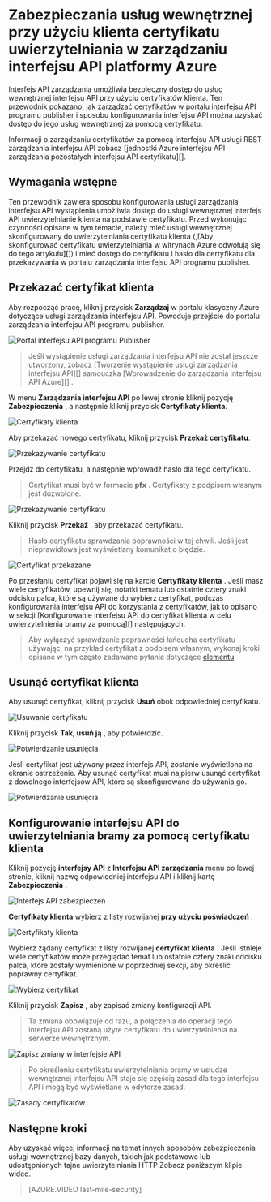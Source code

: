 <properties 
    pageTitle="Zabezpieczania usług wewnętrznej przy użyciu klienta certyfikatu uwierzytelniania w zarządzaniu interfejsu API platformy Azure" 
    description="Dowiedz się, jak zabezpieczanie usług wewnętrznej przy użyciu funkcji uwierzytelniania certyfikat klienta w zarządzaniu interfejsu API Azure." 
    services="api-management" 
    documentationCenter="" 
    authors="steved0x" 
    manager="erikre" 
    editor=""/>

<tags 
    ms.service="api-management" 
    ms.workload="mobile" 
    ms.tgt_pltfrm="na" 
    ms.devlang="na" 
    ms.topic="article" 
    ms.date="10/25/2016" 
    ms.author="sdanie"/>

# <a name="how-to-secure-back-end-services-using-client-certificate-authentication-in-azure-api-management"></a>Zabezpieczania usług wewnętrznej przy użyciu klienta certyfikatu uwierzytelniania w zarządzaniu interfejsu API platformy Azure

Interfejs API zarządzania umożliwia bezpieczny dostęp do usług wewnętrznej interfejsu API przy użyciu certyfikatów klienta. Ten przewodnik pokazano, jak zarządzać certyfikatów w portalu interfejsu API programu publisher i sposobu konfigurowania interfejsu API można uzyskać dostęp do jego usług wewnętrznej za pomocą certyfikatu.

Informacji o zarządzaniu certyfikatów za pomocą interfejsu API usługi REST zarządzania interfejsu API zobacz [jednostki Azure interfejsu API zarządzania pozostałych interfejsu API certyfikatu][].

## <a name="prerequisites"> </a>Wymagania wstępne

Ten przewodnik zawiera sposobu konfigurowania usługi zarządzania interfejsu API wystąpienia umożliwia dostęp do usługi wewnętrznej interfejs API uwierzytelnianie klienta na podstawie certyfikatu. Przed wykonując czynności opisane w tym temacie, należy mieć usługi wewnętrznej skonfigurowany do uwierzytelniania certyfikatu klienta (,[Aby skonfigurować certyfikatu uwierzytelniania w witrynach Azure odwołują się do tego artykułu][]) i mieć dostęp do certyfikatu i hasło dla certyfikatu dla przekazywania w portalu zarządzania interfejsu API programu publisher.

## <a name="step1"> </a>Przekazać certyfikat klienta

Aby rozpocząć pracę, kliknij przycisk **Zarządzaj** w portalu klasyczny Azure dotyczące usługi zarządzania interfejsu API. Powoduje przejście do portalu zarządzania interfejsu API programu publisher.

![Portal interfejsu API programu Publisher][api-management-management-console]

>Jeśli wystąpienie usługi zarządzania interfejsu API nie został jeszcze utworzony, zobacz [Tworzenie wystąpienie usługi zarządzania interfejsu API][] samouczka [Wprowadzenie do zarządzania interfejsu API Azure][] .

W menu **Zarządzania interfejsu API** po lewej stronie kliknij pozycję **Zabezpieczenia** , a następnie kliknij przycisk **Certyfikaty klienta**.

![Certyfikaty klienta][api-management-security-client-certificates]

Aby przekazać nowego certyfikatu, kliknij przycisk **Przekaż certyfikatu**.

![Przekazywanie certyfikatu][api-management-upload-certificate]

Przejdź do certyfikatu, a następnie wprowadź hasło dla tego certyfikatu.

>Certyfikat musi być w formacie **pfx** . Certyfikaty z podpisem własnym jest dozwolone.

![Przekazywanie certyfikatu][api-management-upload-certificate-form]

Kliknij przycisk **Przekaż** , aby przekazać certyfikatu.

>Hasło certyfikatu sprawdzania poprawności w tej chwili. Jeśli jest nieprawidłowa jest wyświetlany komunikat o błędzie.

![Certyfikat przekazane][api-management-certificate-uploaded]

Po przesłaniu certyfikat pojawi się na karcie **Certyfikaty klienta** . Jeśli masz wiele certyfikatów, upewnij się, notatki tematu lub ostatnie cztery znaki odcisku palca, które są używane do wybierz certyfikat, podczas konfigurowania interfejsu API do korzystania z certyfikatów, jak to opisano w sekcji [Konfigurowanie interfejsu API do certyfikat klienta w celu uwierzytelnienia bramy za pomocą][] następujących.

>Aby wyłączyć sprawdzanie poprawności łańcucha certyfikatu używając, na przykład certyfikat z podpisem własnym, wykonaj kroki opisane w tym często zadawane pytania dotyczące [elementu](api-management-faq.md#can-i-use-a-self-signed-ssl-certificate-for-a-back-end).

## <a name="step1a"> </a>Usunąć certyfikat klienta

Aby usunąć certyfikat, kliknij przycisk **Usuń** obok odpowiedniej certyfikatu.

![Usuwanie certyfikatu][api-management-certificate-delete]

Kliknij przycisk **Tak, usuń ją** , aby potwierdzić.

![Potwierdzanie usunięcia][api-management-confirm-delete]

Jeśli certyfikat jest używany przez interfejs API, zostanie wyświetlona na ekranie ostrzeżenie. Aby usunąć certyfikat musi najpierw usunąć certyfikat z dowolnego interfejsów API, które są skonfigurowane do używania go.

![Potwierdzanie usunięcia][api-management-confirm-delete-policy]

## <a name="step2"> </a>Konfigurowanie interfejsu API do uwierzytelniania bramy za pomocą certyfikatu klienta

Kliknij pozycję **interfejsy API** z **Interfejsu API zarządzania** menu po lewej stronie, kliknij nazwę odpowiedniej interfejsu API i kliknij kartę **Zabezpieczenia** .

![Interfejs API zabezpieczeń][api-management-api-security]

**Certyfikaty klienta** wybierz z listy rozwijanej **przy użyciu poświadczeń** .

![Certyfikaty klienta][api-management-mutual-certificates]

Wybierz żądany certyfikat z listy rozwijanej **certyfikat klienta** . Jeśli istnieje wiele certyfikatów może przeglądać temat lub ostatnie cztery znaki odcisku palca, które zostały wymienione w poprzedniej sekcji, aby określić poprawny certyfikat.

![Wybierz certyfikat][api-management-select-certificate]

Kliknij przycisk **Zapisz** , aby zapisać zmiany konfiguracji API.

>Ta zmiana obowiązuje od razu, a połączenia do operacji tego interfejsu API zostaną użyte certyfikatu do uwierzytelnienia na serwerze wewnętrznym.

![Zapisz zmiany w interfejsie API][api-management-save-api]

>Po określeniu certyfikatu uwierzytelniania bramy w usłudze wewnętrznej interfejsu API staje się częścią zasad dla tego interfejsu API i mogą być wyświetlane w edytorze zasad.

![Zasady certyfikatów][api-management-certificate-policy]

## <a name="next-steps"></a>Następne kroki

Aby uzyskać więcej informacji na temat innych sposobów zabezpieczenia usługi wewnętrznej bazy danych, takich jak podstawowe lub udostępnionych tajne uwierzytelniania HTTP Zobacz poniższym klipie wideo.

> [AZURE.VIDEO last-mile-security]

[api-management-management-console]: ./media/api-management-howto-mutual-certificates/api-management-management-console.png
[api-management-security-client-certificates]: ./media/api-management-howto-mutual-certificates/api-management-security-client-certificates.png
[api-management-upload-certificate]: ./media/api-management-howto-mutual-certificates/api-management-upload-certificate.png
[api-management-upload-certificate-form]: ./media/api-management-howto-mutual-certificates/api-management-upload-certificate-form.png
[api-management-certificate-uploaded]: ./media/api-management-howto-mutual-certificates/api-management-certificate-uploaded.png
[api-management-api-security]: ./media/api-management-howto-mutual-certificates/api-management-api-security.png
[api-management-mutual-certificates]: ./media/api-management-howto-mutual-certificates/api-management-mutual-certificates.png
[api-management-select-certificate]: ./media/api-management-howto-mutual-certificates/api-management-select-certificate.png
[api-management-save-api]: ./media/api-management-howto-mutual-certificates/api-management-save-api.png
[api-management-certificate-policy]: ./media/api-management-howto-mutual-certificates/api-management-certificate-policy.png
[api-management-certificate-delete]: ./media/api-management-howto-mutual-certificates/api-management-certificate-delete.png
[api-management-confirm-delete]: ./media/api-management-howto-mutual-certificates/api-management-confirm-delete.png
[api-management-confirm-delete-policy]: ./media/api-management-howto-mutual-certificates/api-management-confirm-delete-policy.png



[How to add operations to an API]: api-management-howto-add-operations.md
[How to add and publish a product]: api-management-howto-add-products.md
[Monitoring and analytics]: ../api-management-monitoring.md
[Add APIs to a product]: api-management-howto-add-products.md#add-apis
[Publish a product]: api-management-howto-add-products.md#publish-product
[Wprowadzenie do zarządzania interfejsu API platformy Azure]: api-management-get-started.md
[API Management policy reference]: api-management-policy-reference.md
[Caching policies]: api-management-policy-reference.md#caching-policies
[Tworzenie wystąpienia usługi zarządzania interfejsu API]: api-management-get-started.md#create-service-instance

[Azure jednostki interfejsu API zarządzania pozostałych interfejsu API certyfikatu]: http://msdn.microsoft.com/library/azure/dn783483.aspx
[WebApp-GraphAPI-DotNet]: https://github.com/AzureADSamples/WebApp-GraphAPI-DotNet
[Konfigurowanie certyfikatu uwierzytelniania w witrynach Azure odwołują się do tego artykułu]: https://azure.microsoft.com/en-us/documentation/articles/app-service-web-configure-tls-mutual-auth/

[Prerequisites]: #prerequisites
[Upload a client certificate]: #step1
[Delete a client certificate]: #step1a
[Konfigurowanie interfejsu API do uwierzytelniania bramy za pomocą certyfikatu klienta]: #step2
[Test the configuration by calling an operation in the Developer Portal]: #step3
[Next steps]: #next-steps


 
